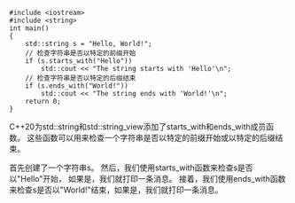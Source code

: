 ```
#include <iostream>
#include <string>
int main()
{
    std::string s = "Hello, World!";
    // 检查字符串是否以特定的前缀开始
    if (s.starts_with("Hello"))
        std::cout << "The string starts with 'Hello'\n";
    // 检查字符串是否以特定的后缀结束
    if (s.ends_with("World!"))
        std::cout << "The string ends with 'World!'\n";
    return 0;
}
```
C++20为std::string和std::string_view添加了starts_with和ends_with成员函数。
这些函数可以用来检查一个字符串是否以特定的前缀开始或以特定的后缀结束。

首先创建了一个字符串s。
然后，我们使用starts_with函数来检查s是否以"Hello"开始，
如果是，我们就打印一条消息。
接着，我们使用ends_with函数来检查s是否以"World!"结束，如果是，我们就打印一条消息。